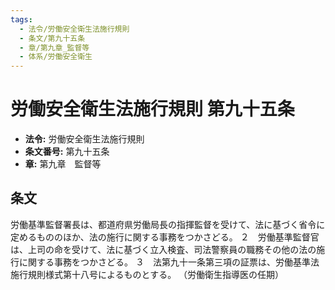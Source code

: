 ```yaml
---
tags:
  - 法令/労働安全衛生法施行規則
  - 条文/第九十五条
  - 章/第九章_監督等
  - 体系/労働安全衛生
---
```

# 労働安全衛生法施行規則 第九十五条

- **法令:** 労働安全衛生法施行規則
- **条文番号:** 第九十五条
- **章:** 第九章　監督等

## 条文
労働基準監督署長は、都道府県労働局長の指揮監督を受けて、法に基づく省令に定めるもののほか、法の施行に関する事務をつかさどる。
２　労働基準監督官は、上司の命を受けて、法に基づく立入検査、司法警察員の職務その他の法の施行に関する事務をつかさどる。
３　法第九十一条第三項の証票は、労働基準法施行規則様式第十八号によるものとする。
（労働衛生指導医の任期）

